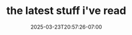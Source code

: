 ---
title: "the latest stuff i've read"
description: "Keeping a log of things to look back on"
date: 2025-03-23T20:57:26-07:00
draft: false
---